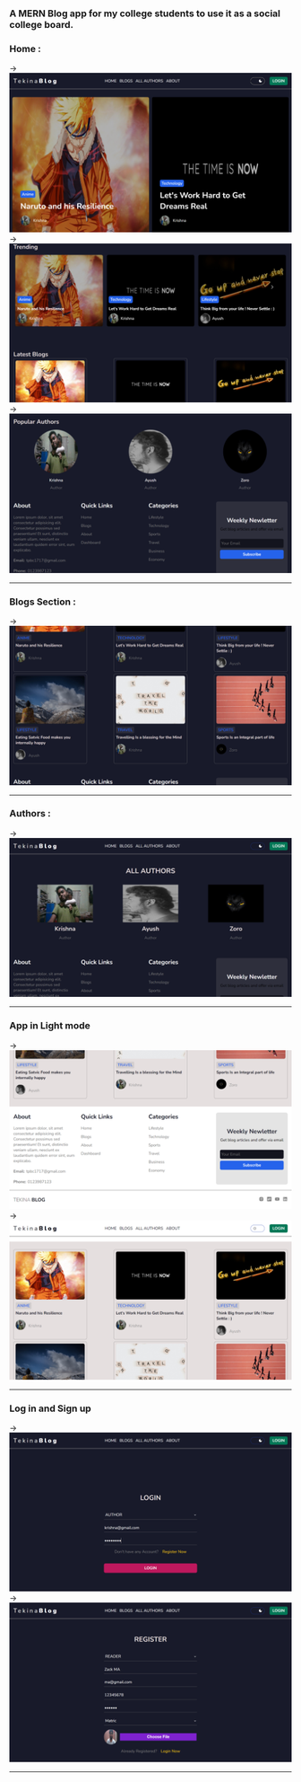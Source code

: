 ### A MERN Blog app for my college students to use it as a social college board.

### Home :
-> <img src="https://github.com/Geek-Tekina/TEKINA_BLOG/blob/main/Screenshot%20(196).png">
-> <img src="https://github.com/Geek-Tekina/TEKINA_BLOG/blob/main/Screenshot%20(197).png">
-> <img src="https://github.com/Geek-Tekina/TEKINA_BLOG/blob/main/Screenshot%20(198).png">
<hr>

### Blogs Section :
-> <img src="https://github.com/Geek-Tekina/TEKINA_BLOG/blob/main/Screenshot%20(199).png">
<hr>

### Authors : 
-> <img src="https://github.com/Geek-Tekina/TEKINA_BLOG/blob/main/Screenshot%20(200).png">
<hr>

### App in Light mode
-> <img src="https://github.com/Geek-Tekina/TEKINA_BLOG/blob/main/Screenshot%20(201).png">
-> <img src="https://github.com/Geek-Tekina/TEKINA_BLOG/blob/main/Screenshot%20(202).png">
<hr>

### Log in and Sign up
-> <img src="https://github.com/Geek-Tekina/TEKINA_BLOG/blob/main/Screenshot%20(203).png">
-> <img src="https://github.com/Geek-Tekina/TEKINA_BLOG/blob/main/Screenshot%20(204).png">
<hr>

